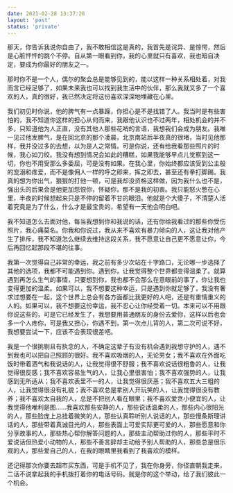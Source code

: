 ```yaml
---
date: 2021-02-28 13:37:28
layout: 'post'
status: 'private'
---
```


那天，你告诉我说你自由了，我不敢相信这是真的，我首先是诧异、是惊愕，然后是心脏怦怦的跳个不停。自从第一眼看到你，我的心里就只有喜欢，我也暗自决定，要成为你最好的朋友之一。

那时你不是一个人，偶尔的聚会总是能够见到的，能以这样一种关系相处着，对我而言已经足够了，如果未来我也可以找到我生活中的伙伴，那么我就又多了一个喜欢的人，真的很好，我已然决定将这份喜欢深深地埋藏在心里。

我们初见时你说，他的脾气有一点暴躁，你担心是不是找错了人。我当时是有些害怕的，我不知道你这样的担心从何而来，我跟他认识也不过两年，相处机会的并不多，只知道他为人正直，没有其他人那些花哨的言语，我想我们会成为朋友。我唯一见过他发脾气，是在回北京的那个凌晨，北京南站后半夜真的很堵，当时见他那样，我并没过多的去想，以为是人之常情。可是你说，还有给我看那些照片的时候，我心如刀绞。我没有想到情况会如此的糟糕，如果我能够早点儿觉察到这一切，你也不用受那么多委屈，可是没有如果。在我心里，你始终都应该受到公主般的宠溺和疼爱，而不是像佣人一样的呼之即来，挥之即去，甚至还有拳打脚踢。我真的想为你出气，狠狠的打他一顿，可是我却没资格这样做，因为我什么也不是，强出头的后果会是他更加怨恨你，怀疑你，那不是我的初衷。我只能怒火憋在心里，半夜的时候想起来只是不停的留着不甘的眼泪。他就是个大傻子，不清楚人活着究竟是为了什么，什么才是最宝贵的，希望有一天他会明白吧。

我不知道怎么去面对他，每当我想到你和我说的话，还有你给我看过的那些你受伤照片，我心痛莫名。你我和你说过，我从来不喜欢有暴力倾向的人，这让我对他产生了排斥，我不知道怎么继续去维持这段关系，我不愿意让自己更不愿意让你，今后再回忆起那段不堪的往事。

我第一次觉得自己非常的幸运，我之前有多少次站在十字路口，无论哪一步选择了其他的选项，我都不可能遇到你。遇到你，让我觉得整个世界都变得温柔了。就算遇到再怎么生气的事情，只要想到你，我也都不会那么在意眼前的事了，你让我也变得更加的温柔。如果可以，我不想要这种幸运，只是遇到你就足够了，我没有奢求过想要在一起，这个世界上总会有各方面都比我更好的人吧，还是有重情重义的人的。如果可以，我不想要这份幸运，我不忍心让你经受着一切。本来可以不用跟你说这些的，可是它已经发生了，我想要用普通朋友的身份去爱你，这样以后也会多一个人疼你，可是我又担心，你遇不到，第一次点儿背的人，第二次可说不好，我想要尝试一下，应该不会表现很差吧。

我是一个很挑剔且有执念的人，不确定这辈子有没有机会遇到我想守护的人，遇不到我也可以把自己照顾的很好。我不喜欢吸烟的人，无论男女；我不喜欢在外面吃饭时带着酒气和我说话的人，让我觉得很不舒服；我不喜欢说话很粗鲁的人，让我觉得很反感；我不喜欢容易生气的人，让我心里很害怕；我不喜欢强势的人，让我感到无所适从；我不喜欢表里不一的人，让我觉得很厌恶；我不喜欢五大三粗的人，让我觉得很没有礼貌；我不喜欢总是拿别人开玩笑的人，让我觉得很没有教养；我不喜欢太自我的人，总是不把别人看在眼里；我不喜欢爱贪小便宜的人，让我觉得他唯利是图......我喜欢那些安静的人，那些说话温柔的人，那些内心很阳光的人，那些脸庞上总挂着微笑的人，那些认真聆听别人说话的人，那些慢条斯理讲话的人，那些带着真诚目光的人，那些表面上可爱实际更可爱的人，那些愿意和你分享故事的人，那些热心帮你解答问题的人，那些主动帮助过你的人，那些平时不爱说话但热爱小动物的人，那些不善言辞却主动给予别人帮助的人，那些总是很乐观的人，那些爱自己的人，在我的眼睛里我看到了我喜欢的模样。

还记得那次你要去超市买东西，可是手机不见了，我在你身旁，你径直朝我走来，二话不说拿起我的手机拨打着你的电话号码。就是你的这个举动，给了我们彼此一个机会。


